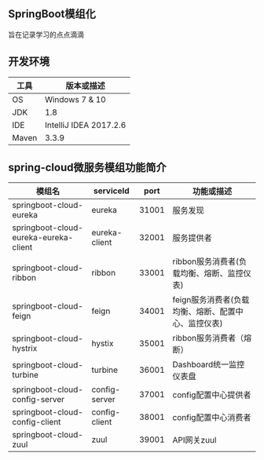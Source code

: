 ## SpringBoot模组化
旨在记录学习的点点滴滴

## 开发环境
| 工具 | 版本或描述 |
|-----|-----|
| OS | Windows 7 & 10 |
| JDK | 1.8 |
| IDE | IntelliJ IDEA 2017.2.6 |
| Maven | 3.3.9 |
## spring-cloud微服务模组功能简介
| 模组名 | serviceId | port  | 功能或描述 |
| ---- | ---- | ---- | ---- |
| springboot-cloud-eureka | eureka  | 31001  | 服务发现 |
| springboot-cloud-eureka-eureka-client | eureka-client   | 32001 | 服务提供者 |
| springboot-cloud-ribbon | ribbon   | 33001 | ribbon服务消费者(负载均衡、熔断、监控仪表)  |
| springboot-cloud-feign | feign   | 34001 | feign服务消费者(负载均衡、熔断、配置中心、监控仪表) |
| springboot-cloud-hystrix | hystix   | 35001 | ribbon服务消费者（熔断） |
| springboot-cloud-turbine | turbine   | 36001 | Dashboard统一监控仪表盘 |
| springboot-cloud-config-server | config-server | 37001 | config配置中心提供者 |
| springboot-cloud-config-client | config-client | 38001 | config配置中心消费者 |
| springboot-cloud-zuul | zuul | 39001 | API网关zuul |